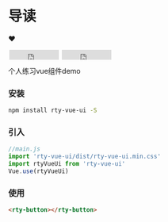 # 导读

:heart:
<iframe
style="margin-left: 2px; margin-bottom:-5px;"
frameborder="0" scrolling="0" width="100px" height="20px"
src="https://ghbtns.com/github-btn.html?user=jgsrty&repo=rty-vue-components&type=star&count=true" >
</iframe>
<iframe
style="margin-left: 2px; margin-bottom:-5px;"
frameborder="0" scrolling="0" width="100px" height="20px"
src="https://ghbtns.com/github-btn.html?user=jgsrty&repo=rty-vue-components&type=fork&count=true" >
</iframe>

个人练习vue组件demo

### 安装

``` bash
npm install rty-vue-ui -S
```

### 引入

``` js
//main.js
import 'rty-vue-ui/dist/rty-vue-ui.min.css'
import rtyVueUi from 'rty-vue-ui'
Vue.use(rtyVueUi)
```

### 使用

``` html
<rty-button></rty-button>
```